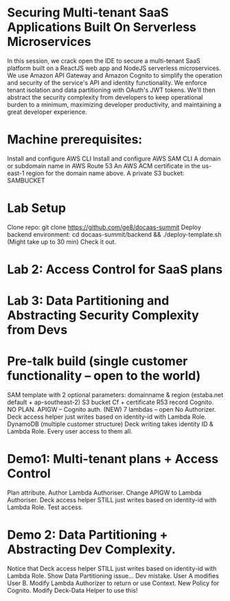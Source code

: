 # Securing Multi-tenant SaaS Applications Built On Serverless Microservices
In this session, we crack open the IDE to secure a multi-tenant SaaS platform built on a ReactJS web app and NodeJS serverless microservices. We use Amazon API Gateway and Amazon Cognito to simplify the operation and security of the service's API and identity functionality. We enforce tenant isolation and data partitioning with OAuth's JWT tokens. We'll then abstract the security complexity from developers to keep operational burden to a minimum, maximizing developer productivity, and maintaining a great developer experience.

# Machine prerequisites:
Install and configure AWS CLI
Install and configure AWS SAM CLI
A domain or subdomain name in AWS Route 53
An AWS ACM certificate in the us-east-1 region for the domain name above.
A private S3 bucket: SAMBUCKET

# Lab Setup
Clone repo: git clone https://github.com/ge8/docaas-summit
Deploy backend environment: cd docaas-summit/backend && ./deploy-template.sh (Might take up to 30 min)
Check it out.

# Lab 2: Access Control for SaaS plans


# Lab 3: Data Partitioning and Abstracting Security Complexity from Devs







# Pre-talk build (single customer functionality – open to the world)
SAM template with 2 optional parameters: domainname & region (estaba.net default + ap-southeast-2)
S3 bucket
Cf + certificate
R53 record
Cognito.
NO PLAN.
APIGW – Cognito auth. (NEW)
7 lambdas – open
No Authorizer.
Deck access helper just writes based on identity-id with Lambda Role.
DynamoDB (multiple customer structure) Deck writing takes identity ID & Lambda Role.
Every user access to them all.

# Demo1: Multi-tenant plans + Access Control
Plan attribute.
Author Lambda Authoriser.
Change APIGW to Lambda Authoriser.
Deck access helper STILL just writes based on identity-id with Lambda Role.
Test access.

# Demo 2: Data Partitioning + Abstracting Dev Complexity.
Notice that Deck access helper STILL just writes based on identity-id with Lambda Role.
Show Data Partitioning issue… Dev mistake. User A modifies User B.
Modify Lambda Authorizer to return or use Context.
New Policy for Cognito.
Modify Deck-Data Helper to use this!
